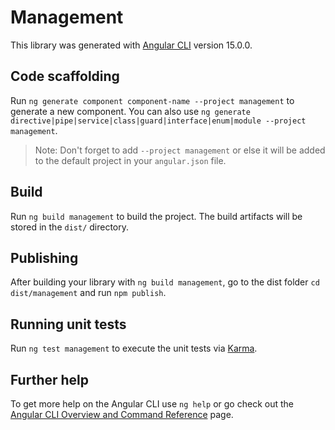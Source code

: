 # Management

This library was generated with [Angular CLI](https://github.com/angular/angular-cli) version 15.0.0.

## Code scaffolding

Run `ng generate component component-name --project management` to generate a new component. You can also use `ng generate directive|pipe|service|class|guard|interface|enum|module --project management`.
> Note: Don't forget to add `--project management` or else it will be added to the default project in your `angular.json` file. 

## Build

Run `ng build management` to build the project. The build artifacts will be stored in the `dist/` directory.

## Publishing

After building your library with `ng build management`, go to the dist folder `cd dist/management` and run `npm publish`.

## Running unit tests

Run `ng test management` to execute the unit tests via [Karma](https://karma-runner.github.io).

## Further help

To get more help on the Angular CLI use `ng help` or go check out the [Angular CLI Overview and Command Reference](https://angular.io/cli) page.
